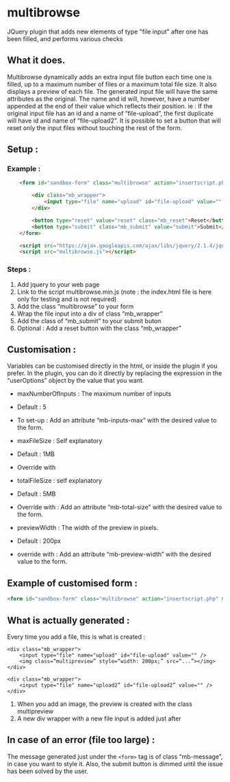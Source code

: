 # multibrowse
JQuery plugin that adds new elements of type "file input" after one has been filled, and performs various checks

## What it does.
Multibrowse dynamically adds an extra input file button each time one is filled, up to a maximum number of files or a maximum total file size. It also displays a preview of each file.
The generated input file will have the same attributes as the original. The name and id will, however, have a number appended at the end of their value which reflects their position. ie : If the original input file has an id and a name of “file-upload”, the first duplicate will have id and name of “file-upload2”.
It is possible to set a button that will reset only the input files without touching the rest of the form.

## Setup :

### Example :

```html
	<form id="sandbox-form" class="multibrowse" action="insertscript.php" method="post">

		<div class="mb_wrapper">
			<input type="file" name="upload" id="file-upload" value="" />
		</div>

		<button type="reset" value="reset" class="mb_reset">Reset</button>
		<button type="submit" class="mb_submit" value="submit">Submit</button>
	</form>

	<script src="https://ajax.googleapis.com/ajax/libs/jquery/2.1.4/jquery.min.js"></script>
	<script src="multibrowse.js"></script>
```

### Steps :

1. Add jquery to your web page
2. Link to the script multibrowse.min.js (note : the index.html file is here only for testing and is not required)
3. Add the class “multibrowse” to your form
4. Wrap the file input into a div of class “mb_wrapper”
5. Add the class of “mb_submit” to your submit buton
6. Optional : Add a reset button with the class “mb_wrapper”

## Customisation :

Variables can be customised directly in the html, or inside the plugin if you prefer.
In the plugin, you can do it directly by replacing the expression in the “userOptions” object by the value that you want.

- maxNumberOfInputs : The maximum number of inputs
- Default : 5
- To set-up : Add an attribute “mb-inputs-max” with the desired value to the form.

- maxFileSize : Self explanatory
- Default : 1MB
- Override with  <input type="hidden" name="MAX_FILE_SIZE" value="500000" />

- totalFileSize : self explanatory
- Default : 5MB
- Override with : Add an attribute “mb-total-size” with the desired value to the form.

- previewWidth : The width of the preview in pixels.
- Default : 200px
- override with : Add an attribute “mb-preview-width” with the desired value to the form.

## Example of customised form :

```html
<form id="sandbox-form" class="multibrowse" action="insertscript.php" method="post" mb-inputs-max=“20” mb-total-size=“10000000 ” mb-preview-width="400">
```

## What is actually generated :

Every time you add a file, this is what is created :

	<div class="mb_wrapper">
		<input type="file" name="upload" id="file-upload" value="" />
		<img class=“multipreview” style=“width: 200px;” src=“...”></img>
	</div>

	<div class="mb_wrapper">
		<input type="file" name="upload2” id="file-upload2” value="" />
	</div>


1. When you add an image, the preview is created with the class multipreview
2. A new div wrapper with a new file input is added just after

## In case of an error (file too large) :

The message generated just under the `<form>` tag is of class “mb-message”, in case you want to style it.
Also, the submit button is dimmed until the issue has been solved by the user.
